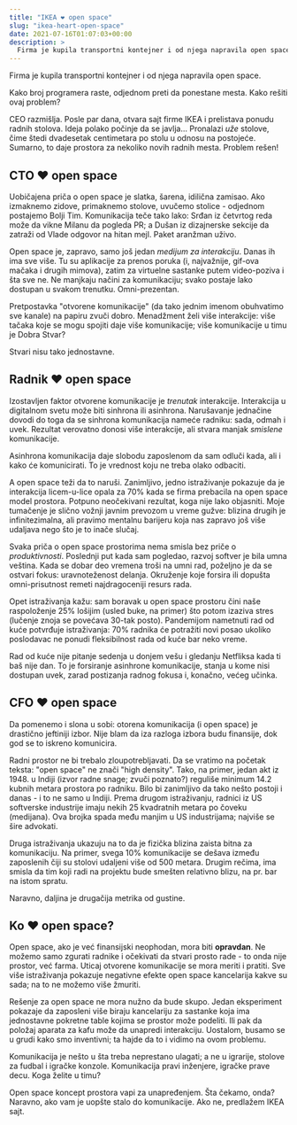 ```yaml
---
title: "IKEA ❤ open space"
slug: "ikea-heart-open-space"
date: 2021-07-16T01:07:03+00:00
description: >
  Firma je kupila transportni kontejner i od njega napravila open space.
---
```


Firma je kupila transportni kontejner i od njega napravila open space.

Kako broj programera raste, odjednom preti da ponestane mesta. Kako rešiti ovaj problem?

CEO razmišlja. Posle par dana, otvara sajt firme IKEA i prelistava ponudu radnih stolova. Ideja polako počinje da se javlja... Pronalazi _uže_ stolove, čime štedi dvadesetak centimetara po stolu u odnosu na postojeće. Sumarno, to daje prostora za nekoliko novih radnih mesta. Problem rešen!

## CTO ❤ open space

Uobičajena priča o open space je slatka, šarena, idilična zamisao. Ako izmaknemo zidove, primaknemo stolove, uvučemo stolice - odjednom postajemo Bolji Tim. Komunikacija teče tako lako: Srđan iz četvrtog reda može da vikne Milanu da pogleda PR; a Dušan iz dizajnerske sekcije da zatraži od Vlade odgovor na hitan mejl. Paket aranžman uživo.

Open space je, zapravo, samo još jedan _medijum za interakciju_. Danas ih ima sve više. Tu su aplikacije za prenos poruka (i, najvažnije, gif-ova mačaka i drugih mimova), zatim za virtuelne sastanke putem video-poziva i šta sve ne. Ne manjkaju načini za komunikaciju; svako postaje lako dostupan u svakom trenutku. Omni-prezentan.

Pretpostavka "otvorene komunikacije" (da tako jednim imenom obuhvatimo sve kanale) na papiru zvuči dobro. Menadžment želi više interakcije: više tačaka koje se mogu spojiti daje više komunikacije; više komunikacije u timu je Dobra Stvar?

Stvari nisu tako jednostavne.

## Radnik ❤ open space

Izostavljen faktor otvorene komunikacije je _trenutak_ interakcije. Interakcija u digitalnom svetu može biti sinhrona ili asinhrona. Narušavanje jednačine dovodi do toga da se sinhrona komunikacija nameće radniku: sada, odmah i uvek. Rezultat verovatno donosi više interakcije, ali stvara manjak _smislene_ komunikacije.

Asinhrona komunikacija daje slobodu zaposlenom da sam odluči kada, ali i kako će komunicirati. To je vrednost koju ne treba olako odbaciti.

A open space teži da to naruši. Zanimljivo, jedno istraživanje pokazuje da je interakcija licem-u-lice opala za 70% kada se firma prebacila na open space model prostora. Potpuno neočekivani rezultat, koga nije lako objasniti. Moje tumačenje je slično vožnji javnim prevozom u vreme gužve: blizina drugih je infinitezimalna, ali pravimo mentalnu barijeru koja nas zapravo još više udaljava nego što je to inače slučaj.

Svaka priča o open space prostorima nema smisla bez priče o _produktivnosti_. Poslednji put kada sam pogledao, razvoj softver je bila umna veština. Kada se dobar deo vremena troši na umni rad, poželjno je da se ostvari fokus: uravnoteženost delanja. Okruženje koje forsira ili dopušta omni-prisutnost remeti najdragoceniji resurs rada.

Opet istraživanja kažu: sam boravak u open space prostoru čini naše raspoloženje 25% lošijim (usled buke, na primer) što potom izaziva stres (lučenje znoja se povećava 30-tak posto). Pandemijom nametnuti rad od kuće potvrđuje istraživanja: 70% radnika će potražiti novi posao ukoliko poslodavac ne ponudi fleksibilnost rada od kuće bar neko vreme.

Rad od kuće nije pitanje sedenja u donjem vešu i gledanju Netfliksa kada ti baš nije dan. To je forsiranje asinhrone komunikacije, stanja u kome nisi dostupan uvek, zarad postizanja radnog fokusa i, konačno, većeg učinka.

## CFO ❤ open space

Da pomenemo i slona u sobi: otorena komunikacija (i open space) je drastično jeftiniji izbor. Nije blam da iza razloga izbora budu finansije, dok god se to iskreno komunicira.

Radni prostor ne bi trebalo zloupotrebljavati. Da se vratimo na početak teksta: "open space" ne znači "high density". Tako, na primer, jedan akt iz 1948. u Indiji (izvor radne snage; zvuči poznato?) reguliše minimum 14.2 kubnih metara prostora po radniku. Bilo bi zanimljivo da tako nešto postoji i danas - i to ne samo u Indiji. Prema drugom istraživanju, radnici iz US softverske industrije imaju nekih 25 kvadratnih metara po čoveku (medijana). Ova brojka spada među manjim u US industrijama; najviše se šire advokati.

Druga istraživanja ukazuju na to da je fizička blizina zaista bitna za komunikaciju. Na primer, svega 10% komunikacije se dešava između zaposlenih čiji su stolovi udaljeni više od 500 metara. Drugim rečima, ima smisla da tim koji radi na projektu bude smešten relativno blizu, na pr. bar na istom spratu.

Naravno, daljina je drugačija metrika od gustine.

## Ko ❤ open space?

Open space, ako je već finansijski neophodan, mora biti **opravdan**. Ne možemo samo zgurati radnike i očekivati da stvari prosto rade - to onda nije prostor, već farma. Uticaj otvorene komunikacije se mora meriti i pratiti. Sve više istraživanja pokazuje negativne efekte open space kancelarija kakve su sada; na to ne možemo više žmuriti.

Rešenje za open space ne mora nužno da bude skupo. Jedan eksperiment pokazaje da zaposleni više biraju kancelariju za sastanke koja ima jednostavne pokretne table kojima se prostor može podeliti. Ili pak da položaj aparata za kafu može da unapredi interakciju. Uostalom, busamo se u grudi kako smo inventivni; ta hajde da to i vidimo na ovom problemu.

Komunikacija je nešto u šta treba neprestano ulagati; a ne u igrarije, stolove za fudbal i igračke konzole. Komunikacija pravi inženjere, igračke prave decu. Koga želite u timu?

Open space koncept prostora vapi za unapređenjem. Šta čekamo, onda? Naravno, ako vam je uopšte stalo do komunikacije. Ako ne, predlažem IKEA sajt.
